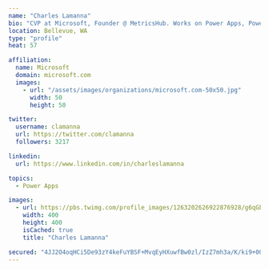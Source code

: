 ```yaml
---
name: "Charles Lamanna"
bio: "CVP at Microsoft, Founder @ MetricsHub. Works on Power Apps, Power Automate, Power Virtual Agent, Common Data Service and Dynamics 365."
location: Bellevue, WA
type: "profile"
heat: 57

affiliation:
  name: Microsoft
  domain: microsoft.com
  images:
    - url: "/assets/images/organizations/microsoft.com-50x50.jpg"
      width: 50
      height: 50

twitter:
  username: clamanna
  url: https://twitter.com/clamanna
  followers: 3217

linkedin:
  url: https://www.linkedin.com/in/charleslamanna

topics:
  - Power Apps

images:
  - url: https://pbs.twimg.com/profile_images/1263202626922876928/g6qGbHZ-_400x400.jpg
    width: 400
    height: 400
    isCached: true
    title: "Charles Lamanna"

secured: "4JJ2O4oqHCi5De93zY4keFuYBSF+MvqEyHXuwfBw0zl/IzZ7mh3a/K/ki9+0OO2TfwcAiBmezd7ioL6gutyCxSzM/Em+zoOOPwdvTXfgfV75kz2pNi30i9o6mlyh1Gmy+hUWtxEiS3vb5u82ZTp5jqypiBZNwzhvAF6Xiqs3hJj0bYG16v/MqRplCZTiHQcEWgHDem1QYzvrS0Q/KbH47RKUsPsjHDlnfzcY2NoOZkce6nHUtolCULrL7BTsebiCuhtO8ft+0GMn0oCTZ7RjEuV0LbRxJaJZEtUMiSQClCJH3ireUxXa1y2AR6oFkJcGyyg6CLcwMIENpVA5xHqQ14hLC8w64j4sAJvugVvUeG8Tc1SK23nLSRxfbN0O7La79WdSQTlsJ/3kZzFDdunRuxSGVZAQ6ZsjdNXMJvWyEVA=;/YTgnp07ASaWFjoRBfrQcg=="
---
```


